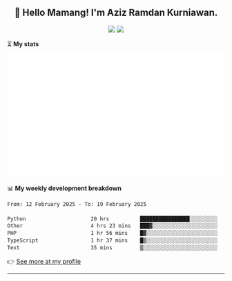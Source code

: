 <h2 align="center">👋 Hello Mamang! I'm Aziz Ramdan Kurniawan.</h2>  
<p align="center">
  <img src="https://komarev.com/ghpvc/?username=azizramdan">
  <img src="https://wakatime.com/badge/user/90056fa0-4c31-4eca-954e-2a3ac05896f9.svg">
</p>
    
⏳ **My stats**  
![](https://raw.githubusercontent.com/azizramdan/github-stats/master/generated/overview.svg#gh-dark-mode-only)

📊 **My weekly development breakdown**
<!--START_SECTION:waka-->

```txt
From: 12 February 2025 - To: 19 February 2025

Python                     20 hrs          ████████████████░░░░░░░░░   64.41 %
Other                      4 hrs 23 mins   ███▓░░░░░░░░░░░░░░░░░░░░░   14.14 %
PHP                        1 hr 56 mins    █▓░░░░░░░░░░░░░░░░░░░░░░░   06.27 %
TypeScript                 1 hr 37 mins    █▒░░░░░░░░░░░░░░░░░░░░░░░   05.23 %
Text                       35 mins         ▒░░░░░░░░░░░░░░░░░░░░░░░░   01.92 %
```

<!--END_SECTION:waka-->
👉 [See more at my profile](https://wakatime.com/@azizramdan)
***
